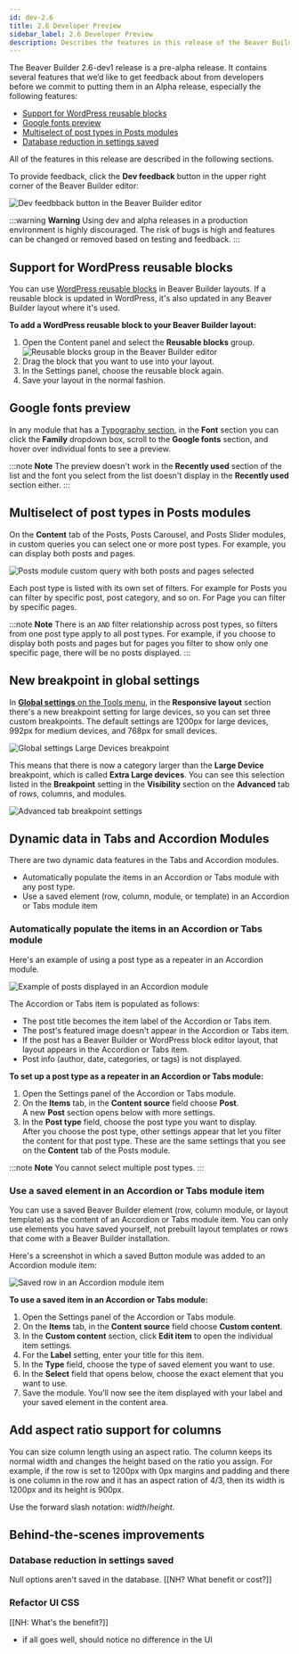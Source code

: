 ```yaml
---
id: dev-2.6
title: 2.6 Developer Preview
sidebar_label: 2.6 Developer Preview
description: Describes the features in this release of the Beaver Builder plugin.
---
```


The Beaver Builder 2.6-dev1 release is a pre-alpha release. It contains several features that we’d like to get  feedback about from developers before we commit to putting them in an Alpha release, especially the following features:

* [Support for WordPress reusable blocks](#support-for-wordpress-reusable-blocks)
* [Google fonts preview](#google-fonts-preview)
* [Multiselect of post types in Posts modules](#multiselect-of-post-types-in-posts-modules)
* [Database reduction  in settings saved](#database-reduction--in-settings-saved)

All of the features in this release are described in the following sections.

To provide feedback, click the **Dev feedback** button in the upper right corner of the Beaver Builder editor:

![Dev feedbback button in the Beaver Builder editor](/img/bb26--1.png) 

:::warning **Warning**
Using dev and alpha releases in a production environment is highly discouraged. The risk of bugs is high and features can be changed or removed based on testing and feedback.
:::

## Support for WordPress reusable blocks

You can use [WordPress reusable blocks](https://wordpress.org/news/2021/02/gutenberg-tutorial-reusable-blocks/) in Beaver Builder layouts. If a reusable block is updated in WordPress, it's also updated in any Beaver Builder layout where it's used. 

**To add a WordPress reusable block to your Beaver Builder layout:**

1. Open the Content panel and select the **Reusable blocks** group.  
![Reusable blocks group in the Beaver Builder editor](/img/bb26--2.png)   
2. Drag the block that you want to use into your layout.
3. In the Settings panel, choose the reusable block again.
4. Save your layout in the normal fashion.

## Google fonts preview

In any module that has a [Typography section](/beaver-builder/styles/typography/typography.md), in the **Font** section you can click the **Family** dropdown box, scroll to the **Google fonts** section, and hover over individual fonts to see a preview.
 
:::note **Note**
The preview doesn't work in the **Recently used** section of the list and the font you select from the list doesn't display in the **Recently used** section either.
:::

## Multiselect of post types in Posts modules

On the **Content** tab of the Posts, Posts Carousel, and Posts Slider modules, in custom queries you can select one or more post types. For example, you can display both posts and pages. 
 
![Posts module custom query with both posts and pages selected](/img/bb26--3.png) 
 
Each post type is listed with its own set of filters. For example for Posts you can filter by specific post, post category, and so on. For Page you can filter by specific pages. 
 
:::note **Note**
There is an `AND` filter relationship across post types, so filters from one post type apply to all post types. For example, if you choose to display both posts and pages but for pages you filter to show only one specific page, there will be no posts displayed.
:::

## New breakpoint in global settings

In [**Global settings** on the Tools menu](/beaver-builder/getting-started/bb-editor-basics/tools-menu.md/#global-settings), in the **Responsive layout** section there's a new breakpoint setting for large devices, so you can set three custom breakpoints. The default settings are 1200px for large devices, 992px for medium devices, and 768px for small devices.

![Global settings Large Devices breakpoint](/img/bb26--4.png) 

This means that there is now a category larger than the **Large Device** breakpoint, which is called **Extra Large devices**. You can see this selection listed in the **Breakpoint** setting in the **Visibility** section on the **Advanced** tab of rows, columns, and modules.

![Advanced tab breakpoint settings](/img/bb26--5.png) 

## Dynamic data in Tabs and Accordion Modules 

There are two dynamic data features in the Tabs and Accordion modules.

* Automatically populate the items in an Accordion or Tabs module with any post type.
* Use a saved element (row, column, module, or template) in an Accordion or Tabs module item

### Automatically populate the items in an Accordion or Tabs module

Here's an example of using a post type as a repeater in an Accordion module.

![Example of posts displayed in an Accordion module](/img/bb26--8.jpg) 

The Accordion or Tabs item is populated as follows:

* The post title becomes the item label of the Accordion or Tabs item.
* The post's featured image doesn't appear in the Accordion or Tabs item.
* If the post has a Beaver Builder or WordPress block editor layout, that layout appears in the Accordion or Tabs item.
* Post info (author, date, categories, or tags) is not displayed.

**To set up a post type as a repeater in an Accordion or Tabs module:**

1. Open the Settings panel of the Accordion or Tabs module.
2. On the **Items** tab, in the **Content source** field choose **Post**.  
A new **Post** section opens below with more settings.
2. In the **Post type** field, choose the post type you want to display.  
After you choose the post type, other settings appear that let you filter the content for that post type. These are the same settings that you see on the **Content** tab of the Posts module.

:::note **Note**
You cannot select multiple post types.
:::

### Use a saved element in an Accordion or Tabs module item

You can use a saved Beaver Builder element (row, column module, or layout template) as the content of an Accordion or Tabs module item. You can only use elements you have saved yourself, not prebuilt layout templates or rows that come with a Beaver Builder installation.

Here's a screenshot in which a saved Button module was added to an Accordion module item:

![Saved row in an Accordion module item](/img/bb26--7.png) 

**To use a saved item in an Accordion or Tabs module:**

1. Open the Settings panel of the Accordion or Tabs module.
2. On the **Items** tab, in the **Content source** field choose **Custom content**.
2. In the **Custom content** section, click **Edit item** to open the individual item settings.
3. For the **Label** setting, enter your title for this item.
4. In the **Type** field, choose the type of saved element you want to use.
5. In the **Select** field that opens below, choose the exact element that you want to use.
6. Save the module. You'll now see the item displayed with your label and your saved element in the content area.

## Add aspect ratio support for columns

You can size column length using an aspect ratio. The column keeps its normal width and changes the height based on the ratio you assign. For example, if the row is set to 1200px with 0px margins and padding and there is one column in the row and it has an aspect ration of 4/3, then its width is 1200px and its height is 900px.

Use the forward slash notation: *width*/*height*.

## Behind-the-scenes improvements

### Database reduction  in settings saved 

Null options aren't saved in the database. [[NH? What benefit or cost?]]

### Refactor UI CSS 

[[NH: What's the benefit?]]
- if all goes well, should notice no difference in the UI

